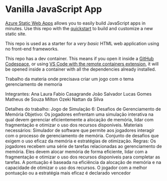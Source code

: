 # Vanilla JavaScript App

[Azure Static Web Apps](https://docs.microsoft.com/azure/static-web-apps/overview) allows you to easily build JavaScript apps in minutes. Use this repo with the [quickstart](https://docs.microsoft.com/azure/static-web-apps/getting-started?tabs=vanilla-javascript) to build and customize a new static site.

This repo is used as a starter for a _very basic_ HTML web application using no front-end frameworks.

This repo has a dev container. This means if you open it inside a [GitHub Codespace](https://github.com/features/codespaces), or using [VS Code with the remote containers extension](https://code.visualstudio.com/docs/remote/containers), it will be opened inside a container with all the dependencies already installed.

Trabalho da materia onde precisava criar um jogo com o tema gerenciamento de memoria

Integrantes:
Ana Laura
Fabio Casagrande
João Salvador
Lucas Gomes
Matheus de Souza
Milton Ozeki
Nattan da Silva

Detalhes do trabalho:
Jogo de Simulação 6: Desafios de Gerenciamento de Memória
Objetivo:
Os jogadores enfrentam uma simulação interativa na qual devem gerenciar eficientemente a alocação de memória, lidar com fragmentação e otimizar o uso dos recursos disponíveis.
Materiais necessários:
Simulador de software que permite aos jogadores interagir com o processo de gerenciamento de memória. Conjunto de desafios que exigem o uso eficaz da memória e estratégias de otimização.
Regras:
Os jogadores recebem uma série de tarefas relacionadas ao gerenciamento de memória. Eles devem alocar memória de forma eficiente, lidar com a fragmentação e otimizar o uso dos recursos disponíveis 
para completar as tarefas. A pontuação é baseada na eficiência da alocação de memória e na capacidade de otimizar o uso dos recursos. O jogador com a melhor pontuação ou a estratégia mais eficaz é declarado vencedor
